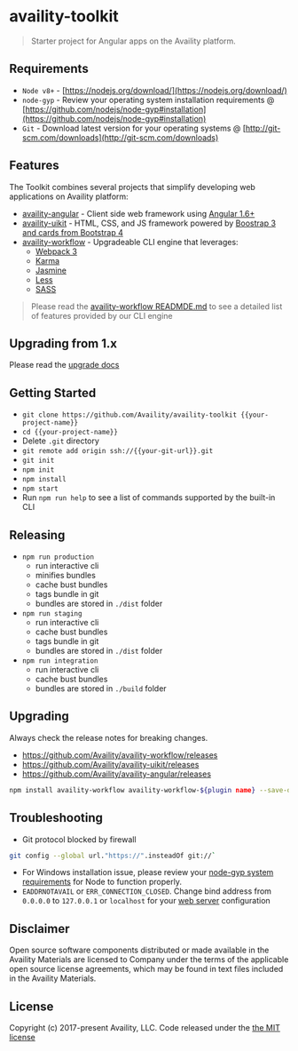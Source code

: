 # availity-toolkit

> Starter project for Angular apps on the Availity platform.

## Requirements

* `Node v8+` - [https://nodejs.org/download/](https://nodejs.org/download/)
* `node-gyp` - Review your operating system installation requirements @  [https://github.com/nodejs/node-gyp#installation](https://github.com/nodejs/node-gyp#installation)
* `Git` - Download latest version for your operating systems @ [http://git-scm.com/downloads](http://git-scm.com/downloads)

## Features

The Toolkit combines several projects that simplify developing web applications on Availity platform:

* [availity-angular](https://github.com/Availity/availity-angular) -  Client side web framework using [Angular 1.6+](https://github.com/angular/angular.js/tree/v1.2.28)
* [availity-uikit](https://github.com/Availity/availity-uikit) - HTML, CSS, and JS framework powered by [Boostrap 3 and cards from Bootstrap 4](http://getbootstrap.com/)
* [availity-workflow](https://github.com/Availity/availity-workflow) - Upgradeable CLI engine that leverages:
    * [Webpack 3](https://webpack.js.org/)
    * [Karma](http://karma-runner.github.io/0.13/index.html)
    * [Jasmine](http://jasmine.github.io/2.0/introduction.html)
    * [Less](http://lesscss.org/)
    * [SASS](https://github.com/sass/node-sass)
    
> Please read the [availity-workflow READMDE.md](https://github.com/Availity/availity-workflow) to see a detailed list of features provided by our CLI engine

## Upgrading from 1.x

Please read the [upgrade docs](https://github.com/Availity/availity-toolkit/wiki/Upgrading-to-availity-angular-2.x-and-availity-workflow-2.x)
    
## Getting Started

* `git clone https://github.com/Availity/availity-toolkit {{your-project-name}}`
* `cd {{your-project-name}}`
*  Delete `.git` directory
* `git remote add origin ssh://{{your-git-url}}.git`
* `git init`
* `npm init`
* `npm install`
* `npm start`
* Run `npm run help` to see a list of commands supported by the built-in CLI

## Releasing

* `npm run production`
    - run interactive cli
    - minifies bundles
    - cache bust bundles
    - tags bundle in git
    - bundles are stored in `./dist` folder
* `npm run staging`
    - run interactive cli
    - cache bust bundles
    - tags bundle in git
    - bundles are stored in `./dist` folder
* `npm run integration`
    - run interactive cli
    - cache bust bundles
    - bundles are stored in `./build` folder

## Upgrading

Always check the release notes for breaking changes.

* https://github.com/Availity/availity-workflow/releases
* https://github.com/Availity/availity-uikit/releases
* https://github.com/Availity/availity-angular/releases

```bash
npm install availity-workflow availity-workflow-${plugin name} --save-dev
```

## Troubleshooting

* Git protocol blocked by firewall
```bash
git config --global url."https://".insteadOf git://`
```
* For Windows installation issue, please review your [node-gyp system requirements](https://github.com/nodejs/node-gyp#installation) for Node to function properly.
* `EADDRNOTAVAIL` or `ERR_CONNECTION_CLOSED`. Change bind address from `0.0.0.0` to `127.0.0.1` or `localhost` for your [web server](https://github.com/Availity/availity-toolkit/blob/master/project/config/developer-config-example.js#L14) configuration

## Disclaimer

Open source software components distributed or made available in the Availity Materials are licensed to Company under the terms of the applicable open source license agreements, which may be found in text files included in the Availity Materials.

## License

Copyright (c) 2017-present Availity, LLC. Code released under the [the MIT license](LICENSE)

